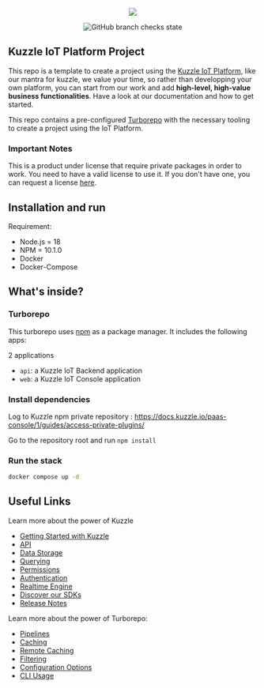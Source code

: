 <p align="center">
  <img src="https://user-images.githubusercontent.com/7868838/103797784-32337580-5049-11eb-8917-3fcf4487644c.png"/>
</p>
<p align="center">
  <img alt="GitHub branch checks state" src="https://img.shields.io/github/checks-status/kuzzleio/template-kiotp-project/master">
</p>

## Kuzzle IoT Platform Project

This repo is a template to create a project using the [Kuzzle IoT Platform](https://docs.kuzzle.io/iot-backend/3/concepts/architecture/), like our mantra for kuzzle, we value your time, so rather than developping your own platform, you can start from our work and add **high-level, high-value business functionalities**. Have a look at our documentation and how to get started.

This repo contains a pre-configured [Turborepo](https://turborepo.org/) with the necessary tooling to create a project using the IoT Platform.


### Important Notes

This is a product under license that require private packages in order to work. You need to have a valid license to use it. If you don't have one, you can request a license [here](https://kuzzle.io/contact-kuzzle-team-to-deliver-projects-faster/).

## Installation and run

Requirement:
 - Node.js = 18
 - NPM = 10.1.0
 - Docker
 - Docker-Compose

## What's inside?

### Turborepo

This turborepo uses [npm](https://www.npmjs.com/) as a package manager. It includes the following apps:

2 applications
- `api`: a Kuzzle IoT Backend application
- `web`: a Kuzzle IoT Console application

### Install dependencies

Log to Kuzzle npm private repository : https://docs.kuzzle.io/paas-console/1/guides/access-private-plugins/ 

Go to the repository root and run `npm install`

### Run the stack

```bash
docker compose up -d
```

## Useful Links

Learn more about the power of Kuzzle

* [Getting Started with Kuzzle](https://docs.kuzzle.io/core/2/guides/getting-started/run-kuzzle/)
* [API](https://docs.kuzzle.io/core/2/guides/main-concepts/api/)
* [Data Storage](https://docs.kuzzle.io/core/2/guides/main-concepts/data-storage/)
* [Querying](https://docs.kuzzle.io/core/2/guides/main-concepts/querying/)
* [Permissions](https://docs.kuzzle.io/core/2/guides/main-concepts/permissions/)
* [Authentication](https://docs.kuzzle.io/core/2/guides/main-concepts/authentication/)
* [Realtime Engine](https://docs.kuzzle.io/core/2/guides/main-concepts/realtime-engine/)
* [Discover our SDKs](https://docs.kuzzle.io/sdk/v2.html)
* [Release Notes](https://github.com/kuzzleio/kuzzle/releases)

Learn more about the power of Turborepo:

* [Pipelines](https://turbo.build/repo/docs/core-concepts/monorepos/running-tasks)
* [Caching](https://turbo.build/repo/docs/core-concepts/caching)
* [Remote Caching](https://turbo.build/repo/docs/core-concepts/remote-caching)
* [Filtering](https://turbo.build/repo/docs/core-concepts/monorepos/filtering)
* [Configuration Options](https://turbo.build/repo/docs/reference/configuration)
* [CLI Usage](https://turbo.build/repo/docs/reference/command-line-reference)
